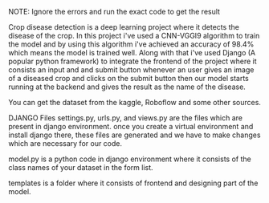 NOTE: Ignore the errors and run the exact code to get the result


Crop disease detection is a deep learning project where it detects the disease of the crop. In this project i've used a CNN-VGGI9 algorithm to train the model and by using this algorithm i've achieved an accuracy of 98.4% which means the model is trained well. Along with that i've used Django (A popular python framework) to integrate the frontend of the project where it consists an input and and submit button whenever an user gives an image of a diseased crop and clicks on the submit button then our model starts running at the backend and gives the result as the name of the disease. 


You can get the dataset from the kaggle, Roboflow and some other sources.

DJANGO Files
settings.py, urls.py, and views.py are the files which are present in django environment. once you create a virtual environment and install django there, these files are generated and we have to make changes which are necessary for our code.

model.py is a python code in django environment where it consists of the class names of your dataset in the form list.


templates is a folder where it consists of frontend and designing part of the model.

